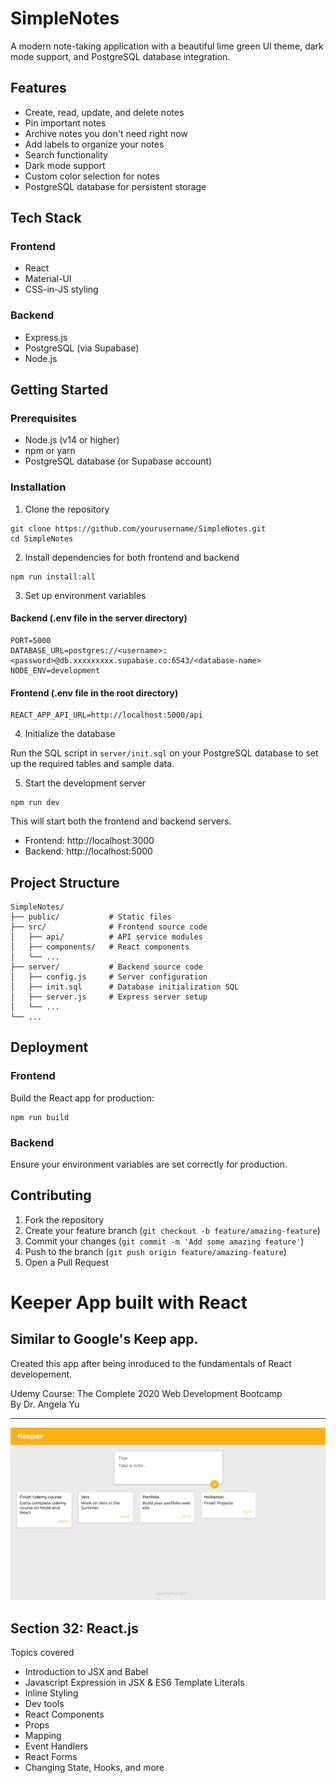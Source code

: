 # SimpleNotes

A modern note-taking application with a beautiful lime green UI theme, dark mode support, and PostgreSQL database integration.

## Features

- Create, read, update, and delete notes
- Pin important notes
- Archive notes you don't need right now
- Add labels to organize your notes
- Search functionality
- Dark mode support
- Custom color selection for notes
- PostgreSQL database for persistent storage

## Tech Stack

### Frontend
- React
- Material-UI
- CSS-in-JS styling

### Backend
- Express.js
- PostgreSQL (via Supabase)
- Node.js

## Getting Started

### Prerequisites

- Node.js (v14 or higher)
- npm or yarn
- PostgreSQL database (or Supabase account)

### Installation

1. Clone the repository
```
git clone https://github.com/yourusername/SimpleNotes.git
cd SimpleNotes
```

2. Install dependencies for both frontend and backend
```
npm run install:all
```

3. Set up environment variables

#### Backend (.env file in the server directory)
```
PORT=5000
DATABASE_URL=postgres://<username>:<password>@db.xxxxxxxxx.supabase.co:6543/<database-name>
NODE_ENV=development
```

#### Frontend (.env file in the root directory)
```
REACT_APP_API_URL=http://localhost:5000/api
```

4. Initialize the database

Run the SQL script in `server/init.sql` on your PostgreSQL database to set up the required tables and sample data.

5. Start the development server
```
npm run dev
```

This will start both the frontend and backend servers.

- Frontend: http://localhost:3000
- Backend: http://localhost:5000

## Project Structure

```
SimpleNotes/
├── public/           # Static files
├── src/              # Frontend source code
│   ├── api/          # API service modules
│   ├── components/   # React components
│   └── ...
├── server/           # Backend source code
│   ├── config.js     # Server configuration
│   ├── init.sql      # Database initialization SQL
│   ├── server.js     # Express server setup
│   └── ...
└── ...
```

## Deployment

### Frontend

Build the React app for production:
```
npm run build
```

### Backend

Ensure your environment variables are set correctly for production.

## Contributing

1. Fork the repository
2. Create your feature branch (`git checkout -b feature/amazing-feature`)
3. Commit your changes (`git commit -m 'Add some amazing feature'`)
4. Push to the branch (`git push origin feature/amazing-feature`)
5. Open a Pull Request

# Keeper App built with React

## Similar to Google's Keep app.

Created this app after being inroduced to the fundamentals of React developement.

Udemy Course: The Complete 2020 Web Development Bootcamp
<br>
By Dr. Angela Yu
<hr>

![Keeper App](https://github.com/SeckMohameth/Keeper-App/blob/master/Images/Screen%20Shot%202020-04-21%20at%206.02.14%20PM.png?raw=true)

## Section 32: React.js
Topics covered
- Introduction to JSX and Babel
- Javascript Expression in JSX & ES6 Template Literals
- Inline Styling
- Dev tools 
- React Components
- Props
- Mapping
- Event Handlers
- React Forms
- Changing State, Hooks, and more


